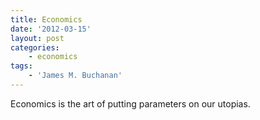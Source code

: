 ```yaml
---
title: Economics
date: '2012-03-15'
layout: post
categories:
    - economics
tags:
    - 'James M. Buchanan'
---
```


Economics is the art of putting parameters on our utopias.